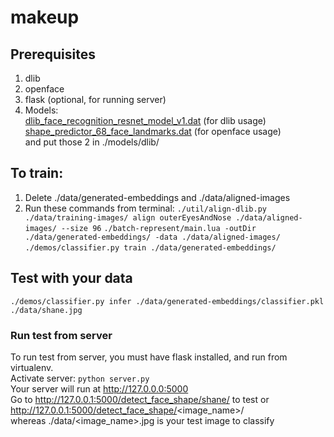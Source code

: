 # makeup

## Prerequisites
1. dlib   
2. openface   
3. flask (optional, for running server)   
4. Models:   
[dlib_face_recognition_resnet_model_v1.dat](https://github.com/ageitgey/face_recognition_models/blob/master/face_recognition_models/models/dlib_face_recognition_resnet_model_v1.dat) (for dlib usage)   
[shape_predictor_68_face_landmarks.dat](https://github.com/AKSHAYUBHAT/TensorFace/blob/master/openface/models/dlib/shape_predictor_68_face_landmarks.dat) (for openface usage)   
and put those 2 in ./models/dlib/

## To train:
1. Delete ./data/generated-embeddings and ./data/aligned-images
2. Run these commands from terminal:
`./util/align-dlib.py ./data/training-images/ align outerEyesAndNose ./data/aligned-images/ --size 96`
`./batch-represent/main.lua -outDir ./data/generated-embeddings/ -data ./data/aligned-images/`
`./demos/classifier.py train ./data/generated-embeddings/`   

## Test with your data
`./demos/classifier.py infer ./data/generated-embeddings/classifier.pkl ./data/shane.jpg`  

### Run test from server
To run test from server, you must have flask installed, and run from virtualenv.       
Activate server: `python server.py`              
Your server will run at http://127.0.0.0:5000      
Go to http://127.0.0.1:5000/detect_face_shape/shane/ to test or http://127.0.0.1:5000/detect_face_shape/<image_name>/   
whereas ./data/<image_name>.jpg is your test image to classify
